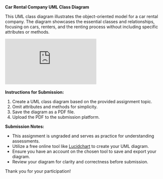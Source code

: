 **Car Rental Company UML Class Diagram**

This UML class diagram illustrates the object-oriented model for a car rental company. The diagram showcases the essential classes and relationships, focusing on cars, renters, and the renting process without including specific attributes or methods.

![Car-Rental-Company-UML-Class-Diagram.pdf](https://github.com/Daniel-Andarge/Software-Design-and-Architecture-Specialization--University-of-Alberta/blob/main/Course-1-Object-Oriented-Design/Module-2-Object-Oriented-Modeling/Assignments/UML-Class-Diagram/Car-Rental-UML-Class-Diagram.pdf)

**Instructions for Submission:**

1. Create a UML class diagram based on the provided assignment topic.
2. Omit attributes and methods for simplicity.
3. Save the diagram as a PDF file.
4. Upload the PDF to the submission platform.

**Submission Notes:**

- This assignment is ungraded and serves as practice for understanding assessments.
- Utilize a free online tool like [Lucidchart](https://www.lucidchart.com/) to create your UML diagram.
- Ensure you have an account on the chosen tool to save and export your diagram.
- Review your diagram for clarity and correctness before submission.

Thank you for your participation!
